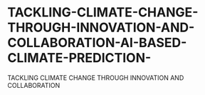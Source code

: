 # TACKLING-CLIMATE-CHANGE-THROUGH-INNOVATION-AND-COLLABORATION-AI-BASED-CLIMATE-PREDICTION-
TACKLING CLIMATE CHANGE THROUGH INNOVATION AND COLLABORATION
